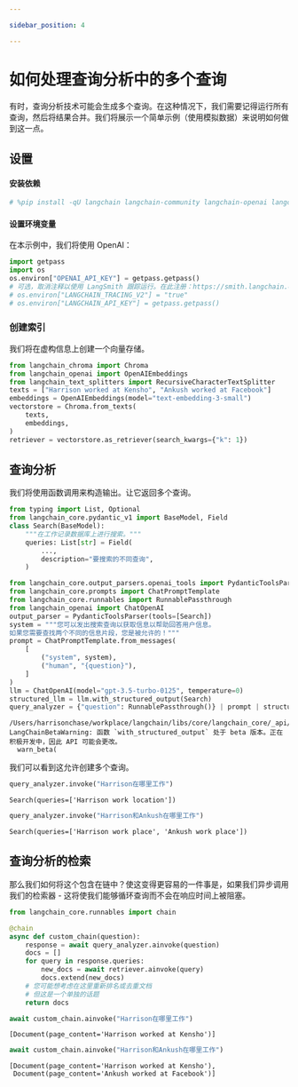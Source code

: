```yaml
---

sidebar_position: 4

---
```


# 如何处理查询分析中的多个查询

有时，查询分析技术可能会生成多个查询。在这种情况下，我们需要记得运行所有查询，然后将结果合并。我们将展示一个简单示例（使用模拟数据）来说明如何做到这一点。

## 设置

#### 安装依赖

```python
# %pip install -qU langchain langchain-community langchain-openai langchain-chroma
```

#### 设置环境变量

在本示例中，我们将使用 OpenAI：

```python
import getpass
import os
os.environ["OPENAI_API_KEY"] = getpass.getpass()
# 可选，取消注释以使用 LangSmith 跟踪运行。在此注册：https://smith.langchain.com.
# os.environ["LANGCHAIN_TRACING_V2"] = "true"
# os.environ["LANGCHAIN_API_KEY"] = getpass.getpass()
```

### 创建索引

我们将在虚构信息上创建一个向量存储。

```python
from langchain_chroma import Chroma
from langchain_openai import OpenAIEmbeddings
from langchain_text_splitters import RecursiveCharacterTextSplitter
texts = ["Harrison worked at Kensho", "Ankush worked at Facebook"]
embeddings = OpenAIEmbeddings(model="text-embedding-3-small")
vectorstore = Chroma.from_texts(
    texts,
    embeddings,
)
retriever = vectorstore.as_retriever(search_kwargs={"k": 1})
```

## 查询分析

我们将使用函数调用来构造输出。让它返回多个查询。

```python
from typing import List, Optional
from langchain_core.pydantic_v1 import BaseModel, Field
class Search(BaseModel):
    """在工作记录数据库上进行搜索。"""
    queries: List[str] = Field(
        ...,
        description="要搜索的不同查询",
    )
```

```python
from langchain_core.output_parsers.openai_tools import PydanticToolsParser
from langchain_core.prompts import ChatPromptTemplate
from langchain_core.runnables import RunnablePassthrough
from langchain_openai import ChatOpenAI
output_parser = PydanticToolsParser(tools=[Search])
system = """您可以发出搜索查询以获取信息以帮助回答用户信息。
如果您需要查找两个不同的信息片段，您是被允许的！"""
prompt = ChatPromptTemplate.from_messages(
    [
        ("system", system),
        ("human", "{question}"),
    ]
)
llm = ChatOpenAI(model="gpt-3.5-turbo-0125", temperature=0)
structured_llm = llm.with_structured_output(Search)
query_analyzer = {"question": RunnablePassthrough()} | prompt | structured_llm
```

```output
/Users/harrisonchase/workplace/langchain/libs/core/langchain_core/_api/beta_decorator.py:86: LangChainBetaWarning: 函数 `with_structured_output` 处于 beta 版本。正在积极开发中，因此 API 可能会更改。
  warn_beta(
```

我们可以看到这允许创建多个查询。

```python
query_analyzer.invoke("Harrison在哪里工作")
```

```output
Search(queries=['Harrison work location'])
```

```python
query_analyzer.invoke("Harrison和Ankush在哪里工作")
```

```output
Search(queries=['Harrison work place', 'Ankush work place'])
```

## 查询分析的检索

那么我们如何将这个包含在链中？使这变得更容易的一件事是，如果我们异步调用我们的检索器 - 这将使我们能够循环查询而不会在响应时间上被阻塞。

```python
from langchain_core.runnables import chain
```

```python
@chain
async def custom_chain(question):
    response = await query_analyzer.ainvoke(question)
    docs = []
    for query in response.queries:
        new_docs = await retriever.ainvoke(query)
        docs.extend(new_docs)
    # 您可能想考虑在这里重新排名或去重文档
    # 但这是一个单独的话题
    return docs
```

```python
await custom_chain.ainvoke("Harrison在哪里工作")
```

```output
[Document(page_content='Harrison worked at Kensho')]
```

```python
await custom_chain.ainvoke("Harrison和Ankush在哪里工作")
```

```output
[Document(page_content='Harrison worked at Kensho'),
 Document(page_content='Ankush worked at Facebook')]
```
